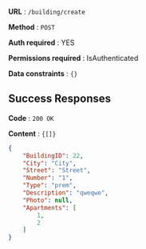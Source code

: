 **URL** : `/building/create`

**Method** : `POST`

**Auth required** : YES

**Permissions required** : IsAuthenticated

**Data constraints** : `{}`

## Success Responses

**Code** : `200 OK`

**Content** : `{[]}`

```json
{
    "BuildingID": 22,
    "City": "City",
    "Street": "Street",
    "Number": "1",
    "Type": "prem",
    "Description": "qweqwe",
    "Photo": null,
    "Apartments": [
        1,
        2
    ]
}
```